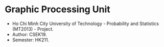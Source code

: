 # Graphic Processing Unit
- Ho Chi Minh City University of Technology - Probability and Statistics (MT2013) - Project.
- Author: CSEK19.
- Semester: HK211.
